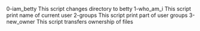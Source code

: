0-iam_betty
This script changes directory to betty
1-who_am_i
This script print name of current user
2-groups
This script print part of user groups
3-new_owner
This script transfers ownership of files
